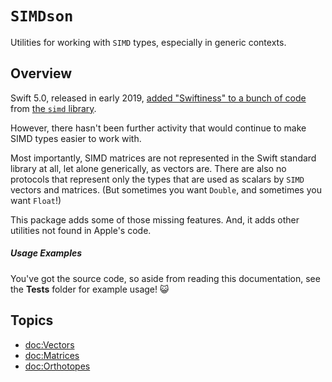 # ``SIMDson``

Utilities for working with `SIMD` types, especially in generic contexts.

## Overview

Swift 5.0, released in early 2019, [added "Swiftiness" to a bunch of code](https://github.com/swiftlang/swift-evolution/blob/main/proposals/0229-simd.md) from [the `simd` library](https://developer.apple.com/documentation/accelerate/simd). 

However, there hasn't been further activity that would continue to make SIMD types easier to work with. 

Most importantly, SIMD matrices are not represented in the Swift standard library at all, let alone generically, as vectors are. There are also no protocols that represent only the types that are used as scalars by `SIMD` vectors and matrices. (But sometimes you want `Double`, and sometimes you want `Float`!)

This package adds some of those missing features. And, it adds other utilities not found in Apple's code.

##### Usage Examples

You've got the source code, so aside from reading this documentation, see the **Tests** folder for example usage! 😺

## Topics

- <doc:Vectors>
- <doc:Matrices>
- <doc:Orthotopes>

